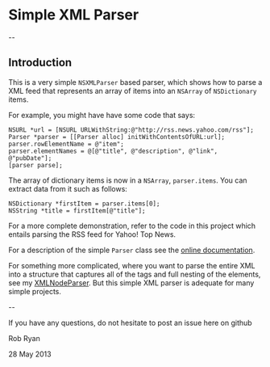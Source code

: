 # Simple XML Parser

--

## Introduction

This is a very simple `NSXMLParser` based parser, which shows how to parse a XML feed that represents an array of items into an `NSArray` of `NSDictionary` items.

For example, you might have have some code that says:

    NSURL *url = [NSURL URLWithString:@"http://rss.news.yahoo.com/rss"];
    Parser *parser = [[Parser alloc] initWithContentsOfURL:url];
    parser.rowElementName = @"item";
    parser.elementNames = @[@"title", @"description", @"link", @"pubDate"];
    [parser parse];

The array of dictionary items is now in a `NSArray`, `parser.items`. You can extract data from it such as follows:
 
    NSDictionary *firstItem = parser.items[0];
    NSString *title = firstItem[@"title"];
    
For a more complete demonstration, refer to the code in this project which entails parsing the RSS feed for Yahoo! Top News.

For a description of the simple `Parser` class see the [online documentation](http://robertmryan.github.io/Simple-XML-Parser/Classes/Parser.html).

For something more complicated, where you want to parse the entire XML into a structure that captures all of the tags and full nesting of the elements, see my [XMLNodeParser](https://github.com/robertmryan/xml-node-parser). But this simple XML parser is adequate for many simple projects.

--

If you have any questions, do not hesitate to post an issue here on github

Rob Ryan

28 May 2013

